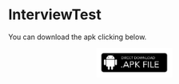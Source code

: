 # InterviewTest
You can download the apk clicking below.
<p align="center"><a href="[https://drive.google.com/file/d/1ezCXOSdt5687is_uYwuvzzLCLgXxV-Re/view?usp=sharing](https://drive.google.com/file/d/1_fEq1SNHFo0Zw8bI5hK-WZXNQ8z8Ufr5/view?usp=drivesdk)" class="button big">
<img src="app/src/main/res/drawable/download_apk.png" width="30%" height="30%"></a></p>
